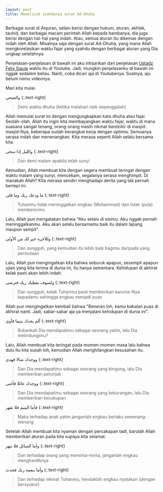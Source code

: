 ```yaml
---
layout: post
title: Menelisik syahdunya surat Ad-Dhuha
--- 
```


Berbagai surat di Alquran, selain berisi dengan hukum, aturan, akhlak, tauhid, dan berbagai macam perintah Allah kepada hambanya, dia juga berisi dengan hal-hal yang indah. Atau, semua aturan itu dikemas dengan indah oleh Allah. Misalnya saja dengan surat Ad-Dhuha, yang mana Allah mengkorelasikan waktu fajar yang syahdu dengan berbagai aturan yang Dia ungkap setelahnya.

Penjelasan-penjelasan di bawah ini aku intisarikan dari penjelasan [Ustadz Felix Siauw](https://www.youtube.com/c/FelixSiauw1453) waktu itu di Youtube. Jadi, mungkin penjelasanku di bawah ini nggak sedalem beliau. Nanti, coba dicari aja di Youtubenya. Soalnya, aju belum nemu videonya.

Mari kita mulai.

والضحى
{:.text-right}

> Demi waktu dhuha (ketika matahari naik sepenggalah)

Allah memulai surat ini dengan mengungkapkan kata dhuha atau fajar. Seolah-olah, Allah itu ingin kita membayangkan waktu fajar, waktu di mana suasana sangat tenang, orang-orang masih nikmat berdzikir di masjid-masjid-Nya, beberapa sudah berangkat kerja dengan optimis. Semuanya serasa indah dan menenangkan. Kita merasa seperti Allah selalu bersama kita.

والليل إذا سجى
{:.text-right}

> Dan demi malam apabila telah sunyi

Kemudian, Allah membuat kita dengan segera membuat teringat dengan waktu malam yang sunyi, mencekam, segalanya serasa menghimpit. Di manakah Allah? Kita merasa sendiri menghadapi derita yang tak pernah bertepi ini.

ما ودعك ربك وما قلى
{:.text-right}

> Tuhanmu tidak meninggalkan engkau (Muhammad) dan tidak (pula) membencimu

Lalu, Allah pun mengatakan bahwa "Aku selalu di sisimu. Aku nggak pernah meninggalkanmu. Aku akan selalu bersamamu baik itu dalam lapang maupun sempit".

وللآخرة خير لك من الأولى
{:.text-right}

> Dan sungguh, yang kemudian itu lebih baik bagimu daripada yang permulaan

Lalu, Allah pun mengingatkan kita bahwa seburuk apapun, sesempit apapun ujian yang kita terima di dunia ini, itu hanya sementara. Kehidupan di akhirat kelak pasti akan lebih indah.

ولسوف يعطيك ربك فترضى
{:.text-right}

> Dan sungguh, kelak Tuhanmu pasti memberikan karunia-Nya kepadamu sehingga engkau menjadi puas

Allah pun mengingatkan kembali bahwa "Beneran loh, kamu bakalan puas di akhirat nanti. Jadi, sabar-sabar aja ya menjalani kehidupan di dunia ini".

ألم يجدك يتيما فآوى
{:.text-right}

> Bukankah Dia mendapatimu sebagai seorang yatim, lalu Dia melindungimu?

Lalu, Allah membuat kita teringat pada momen-momen masa lalu bahwa dulu itu kita susah loh, kemudian Allah menghilangkan kesusahan itu.

ووجدك ضالا فهدى
{:.text-right}

> Dan Dia mendapatimu sebagai seorang yang bingung, lalu Dia memberikan petunjuk

ووجدك عائلا فأغنى
{:.text-right}

> Dan Dia mendapatimu sebagai seorang yang kekurangan, lalu Dia memberikan kecukupan

فأما اليتيم فلا تقهر
{:.text-right}

> Maka terhadap anak yatim janganlah engkau berlaku sewenang-wenang

Setelah Allah membuat kita nyaman dengan percakapan tadi, barulah Allah memberikan aturan pada kita supaya kita selamat.

وأما السائل فلا تنهر
{:.text-right}

> Dan terhadap orang yang meminta-minta, janganlah engkau menghardiknya

وأما بنعمة ربك فحدث
{:.text-right}

> Dan terhadap nikmat Tuhanmu, hendaklah engkau nyatakan (dengan bersyukur)